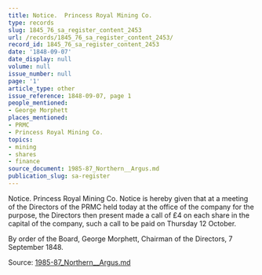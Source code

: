 ```yaml
---
title: Notice.  Princess Royal Mining Co.
type: records
slug: 1845_76_sa_register_content_2453
url: /records/1845_76_sa_register_content_2453/
record_id: 1845_76_sa_register_content_2453
date: '1848-09-07'
date_display: null
volume: null
issue_number: null
page: '1'
article_type: other
issue_reference: 1848-09-07, page 1
people_mentioned:
- George Morphett
places_mentioned:
- PRMC
- Princess Royal Mining Co.
topics:
- mining
- shares
- finance
source_document: 1985-87_Northern__Argus.md
publication_slug: sa-register
---
```


Notice.  Princess Royal Mining Co.  Notice is hereby given that at a meeting of the Directors of the PRMC held today at the office of the company for the purpose, the Directors then present made a call of £4 on each share in the capital of the company, such a call to be paid on Thursday 12 October.

By order of the Board, George Morphett, Chairman of the Directors, 7 September 1848.

Source: [1985-87_Northern__Argus.md](/downloads/markdown/1985-87_Northern__Argus.md)

